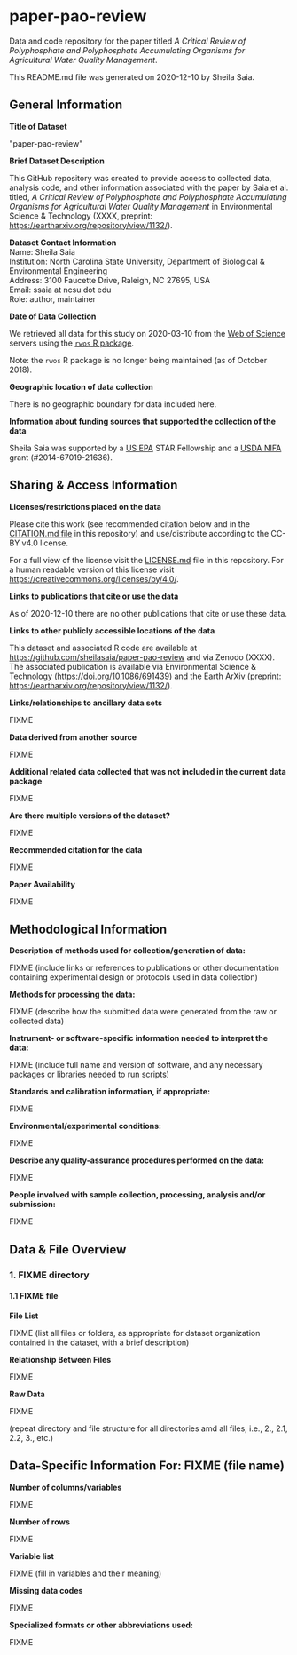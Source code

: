 # paper-pao-review

Data and code repository for the paper titled *A Critical Review of Polyphosphate and Polyphosphate Accumulating Organisms for Agricultural Water Quality Management*.

<Zenodo DOI tag>

This README.md file was generated on 2020-12-10 by Sheila Saia.

## General Information

**Title of Dataset**<br>

"paper-pao-review"

**Brief Dataset Description**

This GitHub repository was created to provide access to collected data, analysis code, and other information associated with the paper by Saia et al. titled, *A Critical Review of Polyphosphate and Polyphosphate Accumulating Organisms for Agricultural Water Quality Management* in Environmental Science & Technology (XXXX, preprint: https://eartharxiv.org/repository/view/1132/).

**Dataset Contact Information**<br>
Name: Sheila Saia<br>
Institution: North Carolina State University, Department of Biological & Environmental Engineering<br>
Address: 3100 Faucette Drive, Raleigh, NC 27695, USA<br>
Email: ssaia at ncsu dot edu<br>
Role: author, maintainer<br>

**Date of Data Collection**<br>

We retrieved all data for this study on 2020-03-10 from the [Web of Science](https://www.webofknowledge.com) servers using the [`rwos` R package](https://github.com/juba/rwos).<br>

Note: the `rwos` R package is no longer being maintained (as of October 2018).

**Geographic location of data collection**<br>

There is no geographic boundary for data included here.

**Information about funding sources that supported the collection of the data**<br>

Sheila Saia was supported by a [US EPA](https://www.epa.gov/) STAR Fellowship and a [USDA NIFA](https://nifa.usda.gov/) grant (#2014-67019-21636).

## Sharing & Access Information ##

**Licenses/restrictions placed on the data**<br>

Please cite this work (see recommended citation below and in the [CITATION.md file](https://github.com/sheilasaia/paper-pao-review/blob/master/CITATION.md) in this repository) and use/distribute according to the CC-BY v4.0 license.

For a full view of the license visit the [LICENSE.md](https://github.com/sheilasaia/paper-pao-review/blob/master/LICENSE.md) file in this repository. For a human readable version of this license visit https://creativecommons.org/licenses/by/4.0/.

**Links to publications that cite or use the data**<br>

As of 2020-12-10 there are no other publications that cite or use these data.

**Links to other publicly accessible locations of the data**<br>

This dataset and associated R code are available at https://github.com/sheilasaia/paper-pao-review and via Zenodo (XXXX). The associated publication is available via Environmental Science & Technology (https://doi.org/10.1086/691439) and the Earth ArXiv (preprint: https://eartharxiv.org/repository/view/1132/).

**Links/relationships to ancillary data sets**<br>

FIXME

**Data derived from another source**<br>

FIXME

**Additional related data collected that was not included in the current data package**<br>

FIXME

**Are there multiple versions of the dataset?**<br>

FIXME

**Recommended citation for the data**<br>

FIXME

**Paper Availability**<br>

FIXME

## Methodological Information ##

**Description of methods used for collection/generation of data:**<br>

FIXME (include links or references to publications or other documentation containing experimental design or protocols used in data collection)

**Methods for processing the data:**<br>

FIXME (describe how the submitted data were generated from the raw or collected data)

**Instrument- or software-specific information needed to interpret the data:**<br>

FIXME (include full name and version of software, and any necessary packages or libraries needed to run scripts)

**Standards and calibration information, if appropriate:**<br>

FIXME

**Environmental/experimental conditions:**<br>

FIXME

**Describe any quality-assurance procedures performed on the data:**<br>

FIXME

**People involved with sample collection, processing, analysis and/or submission:**<br>

FIXME

## Data & File Overview

### 1. FIXME directory ###

#### 1.1 FIXME file ####

**File List**

FIXME (list all files or folders, as appropriate for dataset organization contained in the dataset, with a brief description)

**Relationship Between Files**<br>

FIXME

**Raw Data**<br>

FIXME

(repeat directory and file structure for all directories amd all files, i.e., 2., 2.1, 2.2, 3., etc.)

## Data-Specific Information For: FIXME (file name) ##

**Number of columns/variables**

FIXME

**Number of rows**

FIXME

**Variable list**<br>

FIXME (fill in variables and their meaning)

**Missing data codes**<br>

FIXME

**Specialized formats or other abbreviations used:**

FIXME
